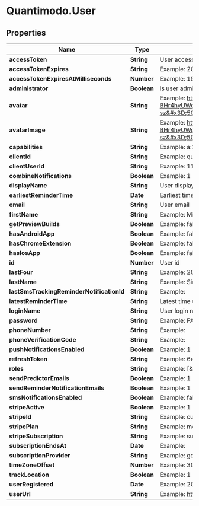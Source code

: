 # Quantimodo.User

## Properties
Name | Type | Description | Notes
------------ | ------------- | ------------- | -------------
**accessToken** | **String** | User access token | 
**accessTokenExpires** | **String** | Example: 2018-08-08 02:41:19 | [optional] 
**accessTokenExpiresAtMilliseconds** | **Number** | Example: 1533696079000 | [optional] 
**administrator** | **Boolean** | Is user administrator | 
**avatar** | **String** | Example: https://lh6.googleusercontent.com/-BHr4hyUWqZU/AAAAAAAAAAI/AAAAAAAIG28/2Lv0en738II/photo.jpg?sz&#x3D;50 | [optional] 
**avatarImage** | **String** | Example: https://lh6.googleusercontent.com/-BHr4hyUWqZU/AAAAAAAAAAI/AAAAAAAIG28/2Lv0en738II/photo.jpg?sz&#x3D;50 | [optional] 
**capabilities** | **String** | Example: a:1:{s:13:\&quot;administrator\&quot;;b:1;} | [optional] 
**clientId** | **String** | Example: quantimodo | [optional] 
**clientUserId** | **String** | Example: 118444693184829555362 | [optional] 
**combineNotifications** | **Boolean** | Example: 1 | [optional] 
**displayName** | **String** | User display name | 
**earliestReminderTime** | **Date** | Earliest time user should get notifications. Example: 05:00:00 | [optional] 
**email** | **String** | User email | 
**firstName** | **String** | Example: Mike | [optional] 
**getPreviewBuilds** | **Boolean** | Example: false | [optional] 
**hasAndroidApp** | **Boolean** | Example: false | [optional] 
**hasChromeExtension** | **Boolean** | Example: false | [optional] 
**hasIosApp** | **Boolean** | Example: false | [optional] 
**id** | **Number** | User id | 
**lastFour** | **String** | Example: 2009 | [optional] 
**lastName** | **String** | Example: Sinn | [optional] 
**lastSmsTrackingReminderNotificationId** | **String** | Example:  | [optional] 
**latestReminderTime** | **String** | Latest time user should get notifications. Example: 23:00:00 | [optional] 
**loginName** | **String** | User login name | 
**password** | **String** | Example: PASSWORD | [optional] 
**phoneNumber** | **String** | Example:  | [optional] 
**phoneVerificationCode** | **String** | Example:  | [optional] 
**pushNotificationsEnabled** | **Boolean** | Example: 1 | [optional] 
**refreshToken** | **String** | Example: 6e99b113d85586de1f92468433f2df1e666647cb | [optional] 
**roles** | **String** | Example: [\&quot;admin\&quot;] | [optional] 
**sendPredictorEmails** | **Boolean** | Example: 1 | [optional] 
**sendReminderNotificationEmails** | **Boolean** | Example: 1 | [optional] 
**smsNotificationsEnabled** | **Boolean** | Example: false | [optional] 
**stripeActive** | **Boolean** | Example: 1 | [optional] 
**stripeId** | **String** | Example: cus_A8CEmcvl8jwLhV | [optional] 
**stripePlan** | **String** | Example: monthly7 | [optional] 
**stripeSubscription** | **String** | Example: sub_ANTx3nOE7nzjQf | [optional] 
**subscriptionEndsAt** | **Date** | Example:  | [optional] 
**subscriptionProvider** | **String** | Example: google | [optional] 
**timeZoneOffset** | **Number** | Example: 300 | [optional] 
**trackLocation** | **Boolean** | Example: 1 | [optional] 
**userRegistered** | **Date** | Example: 2013-12-03 15:25:13 | [optional] 
**userUrl** | **String** | Example: https://plus.google.com/+MikeSinn | [optional] 



